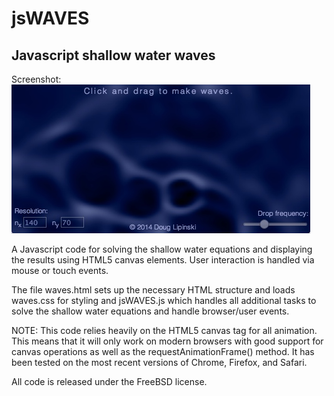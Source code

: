 jsWAVES
===========================

## Javascript shallow water waves 

Screenshot:
![screenshot](./waves.jpg)

A Javascript code for solving the shallow water equations and displaying the results using HTML5 canvas elements. User interaction is handled via mouse or touch events.

The file waves.html sets up the necessary HTML structure and loads waves.css for styling and jsWAVES.js which handles all additional tasks to solve the shallow water equations and handle browser/user events.

NOTE: This code relies heavily on the HTML5 canvas tag for all animation. This means that it will only work on modern browsers with good support for canvas operations as well as the requestAnimationFrame() method. It has been tested on the most recent versions of Chrome, Firefox, and Safari.

All code is released under the FreeBSD license.

